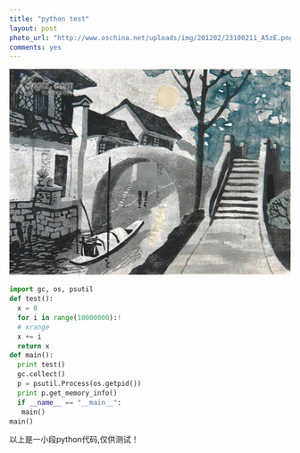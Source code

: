 ```yaml
---
title: "python test"
layout: post
photo_url: "http://www.oschina.net/uploads/img/201202/23100211_A5zE.png"
comments: yes
---
```

![](/res/283.jpg)

```python
import gc, os, psutil
def test():
  x = 0
  for i in range(10000000):!
  # xrange
  x += i
  return x
def main():
  print test()
  gc.collect()
  p = psutil.Process(os.getpid())
  print p.get_memory_info()
  if __name__ == "__main__":
   main()
main()

```
以上是一小段python代码,仅供测试！

